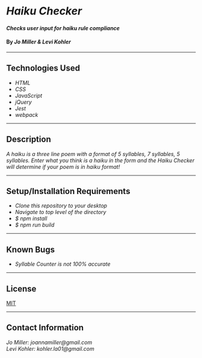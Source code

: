 # _Haiku Checker_

#### _Checks user input for haiku rule compliance_

#### By _**Jo Miller & Levi Kohler**_

---

## Technologies Used

* _HTML_
* _CSS_
* _JavaScript_
* _jQuery_
* _Jest_
* _webpack_

---

## Description

_A haiku is a three line poem with a format of 5 syllables, 7 syllables, 5 syllables. Enter what you think is a haiku in the form and the Haiku Checker will determine if your poem is in haiku format!_

---

## Setup/Installation Requirements

* _Clone this repository to your desktop_
* _Navigate to top level of the directory_
* _$ npm install_
* _$ npm run build_

---

## Known Bugs

* _Syllable Counter is not 100% accurate_

---

## License

[MIT](LICENSE.txt)

---

## Contact Information

_Jo Miller: joannamiller@gmail.com_ <br>
_Levi Kohler: kohler.la01@gmail.com_
